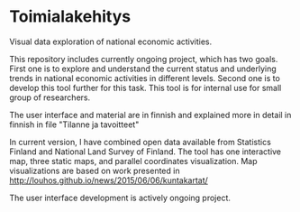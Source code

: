 # Toimialakehitys
Visual data exploration of national economic activities. 

This repository includes currently ongoing project, which has two goals. First one is to explore and understand the current status and
underlying trends in national economic activities in different levels. Second one is to develop this tool further for this task. This tool is for internal use for small group of researchers.

The user interface and material are in finnish and explained more in detail in finnish in file "Tilanne ja tavoitteet"

In current version, I have combined open data available from Statistics Finland and National Land Survey of Finland. The tool has one 
interactive map, three static maps, and parallel coordinates visualization. Map visualizations are based on work presented in http://louhos.github.io/news/2015/06/06/kuntakartat/

The user interface development is actively ongoing project. 
